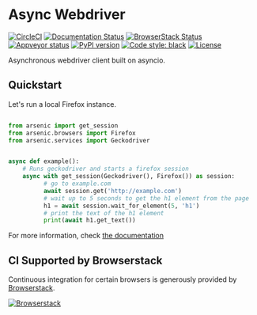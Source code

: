 # Async Webdriver

[![CircleCI](https://circleci.com/gh/HDE/arsenic/tree/master.svg?style=svg)](https://circleci.com/gh/HDE/arsenic/tree/master) [![Documentation Status](https://readthedocs.org/projects/arsenic/badge/?version=latest)](http://arsenic.readthedocs.io/en/latest/?badge=latest)
[![BrowserStack Status](https://www.browserstack.com/automate/badge.svg?badge_key=MjJhTXF4TmFlMFc4b1NpMzVBODNpVXNXeE9yWHlqZFNVR1o4N0l5QVhmMD0tLU15R1VoYU1VbGJrM0FxZTFHSjhaWGc9PQ==--836b0ffba754cc76cb9671875a9bd7be134acb98)](https://www.browserstack.com/automate/public-build/MjJhTXF4TmFlMFc4b1NpMzVBODNpVXNXeE9yWHlqZFNVR1o4N0l5QVhmMD0tLU15R1VoYU1VbGJrM0FxZTFHSjhaWGc9PQ==--836b0ffba754cc76cb9671875a9bd7be134acb98)
[![Appveyor status](https://ci.appveyor.com/api/projects/status/8l0koom7h93y1f9q?svg=true)](https://ci.appveyor.com/project/ojii/arsenic)
[![PyPI version](https://badge.fury.io/py/arsenic.svg)](https://badge.fury.io/py/arsenic)
[![Code style: black](https://img.shields.io/badge/code%20style-black-000000.svg)](https://github.com/ambv/black)
[![License](https://img.shields.io/badge/License-Apache%202.0-blue.svg)](https://opensource.org/licenses/Apache-2.0)


Asynchronous webdriver client built on asyncio.


## Quickstart

Let's run a local Firefox instance.


```python

from arsenic import get_session
from arsenic.browsers import Firefox
from arsenic.services import Geckodriver


async def example():
    # Runs geckodriver and starts a firefox session
    async with get_session(Geckodriver(), Firefox()) as session:
          # go to example.com
          await session.get('http://example.com')
          # wait up to 5 seconds to get the h1 element from the page
          h1 = await session.wait_for_element(5, 'h1')
          # print the text of the h1 element
          print(await h1.get_text())
```

For more information, check [the documentation](https://arsenic.readthedocs.io/)

## CI Supported by Browserstack

Continuous integration for certain browsers is generously provided by [Browserstack](http://browserstack.com).

[![Browserstack](./.circleci/browserstack-logo.png)](http://browserstack.com/)
